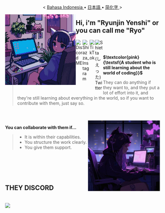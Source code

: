  <p align="center">
    <
    <a href="/readmeid.md">Bahasa Indonesia </a>
    •
    <a href="/readmejp.md">日本語 </a>
    •
    <a href="/readmeid.md">简化字 </a>
    >
  </p>
</p>
</p>
<img id="gambar" src="https://raw.githubusercontent.com/shiazza/shiazza/main/src/new/Foto.jpg" align="left" lebar="230" height="230">

## Hi, i'm "Ryunjin Yenshi" or you can call me "Ryo"

<a href="https://discord.gg/yngYmxjtzP">
  <img align="left" alt="Discord ME" width="22px" src="https://www.freepnglogos.com/uploads/discord-logo-png/discord-logo-vector-download-0.png"/>
</a>
<a href="https://www.instagram.com/shiazza_/?lang=id">
  <img align="left" alt="Shiazza_ Instagram" width="23px" src="https://seeklogo.com/images/I/instagram-new-2016-logo-D9D42A0AD4-seeklogo.com.png"/>
</a>
<a href="https://www.tiktok.com/@shiazza_?lang=id-ID">
  <img align="left" alt="TikTok" width="18px" src="https://www.edigitalagency.com.au/wp-content/uploads/TikTok-icon-white-symbol-glyph-png.png"/> 
</a>
<a href="https://twitter.com/shiazza_?lang=id">
  <img align="left" alt="Shietta (しえった) Twitter" width="26px" src="https://logodownload.org/wp-content/uploads/2014/09/twitter-logo-4.png"/>
</a>
</br>
</br>

**$\textcolor{pink}{\textsf{A student who is still learning about the world of coding}}$**
> They can do anything if they want to, and they put a lot of effort into it, and they're still learning about everything in the world, so if you want to contribute with them, just say so.
</br>
</br>

<img id="gambar" src="https://raw.githubusercontent.com/shiazza/shiazza/main/src/new/%E5%A3%8A%E3%82%8C%E3%81%9F%E4%BA%BA%E7%94%9F.jpg" align="right" lebar="230" height="230">

**You can collaborate with them if...**
> - It is within their capabilities.
> - You structure the work clearly.
> - You give them support.

</br>
</br>
</br>
</br>

## THEY DISCORD
</br>
<img id="gambar" src="https://lanyard.cnrad.dev/api/792601429654110208?&borderRadius=30px&idleMessage=Gatau%20dia%20lagi%20ngapain" align="Center" height="190">
